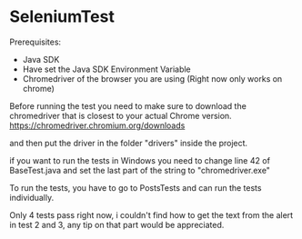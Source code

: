 # SeleniumTest

Prerequisites:
- Java SDK
- Have set the Java SDK Environment Variable
- Chromedriver of the browser you are using (Right now only works on chrome)

Before running the test you need to make sure to download the chromedriver that is closest to your actual Chrome version.
https://chromedriver.chromium.org/downloads 

and then put the driver in the folder "drivers" inside the project.

if you want to run the tests in Windows you need to change line 42 of BaseTest.java and set the last part of the string to "chromedriver.exe"

To run the tests, you have to go to PostsTests and can run the tests individually.




Only 4 tests pass right now, i couldn't find how to get the text from the alert in test 2 and 3, any tip on that part would be appreciated.

 
